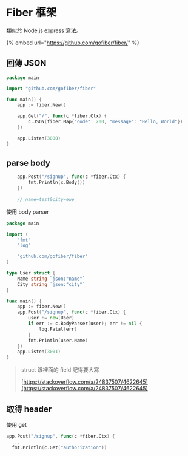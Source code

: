# Fiber 框架

類似於 Node.js express 寫法。

{% embed url="https://github.com/gofiber/fiber/" %}

## 回傳 JSON

```go
package main

import "github.com/gofiber/fiber"

func main() {
	app := fiber.New()

	app.Get("/", func(c *fiber.Ctx) {
		c.JSON(fiber.Map{"code": 200, "message": "Hello, World"})
	})

	app.Listen(3000)
}
```

## parse body

```go
	app.Post("/signup", func(c *fiber.Ctx) {
		fmt.Println(c.Body())
	})
	
	// name=test&city=ewe
```

使用 body parser

```go
package main

import (
	"fmt"
	"log"

	"github.com/gofiber/fiber"
)

type User struct {
	Name string `json:"name"`
	City string `json:"city"`
}

func main() {
	app := fiber.New()
	app.Post("/signup", func(c *fiber.Ctx) {
		user := new(User)
		if err := c.BodyParser(user); err != nil {
			log.Fatal(err)
		}
		fmt.Println(user.Name)
	})
	app.Listen(3001)
}
```

> struct 跟裡面的 field 記得要大寫
>
> [https://stackoverflow.com/a/24837507/4622645](https://stackoverflow.com/a/24837507/4622645)

## 取得 header

使用 get

```go
app.Post("/signup", func(c *fiber.Ctx) { 
  ...
  fmt.Println(c.Get("authorization"))
```

